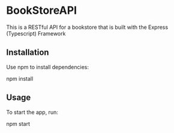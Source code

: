 # BookStoreAPI
This is a RESTful API for a bookstore that is built with the Express (Typescript) Framework 

## Installation
Use npm to install dependencies:

npm install

## Usage
To start the app, run:

npm start 

